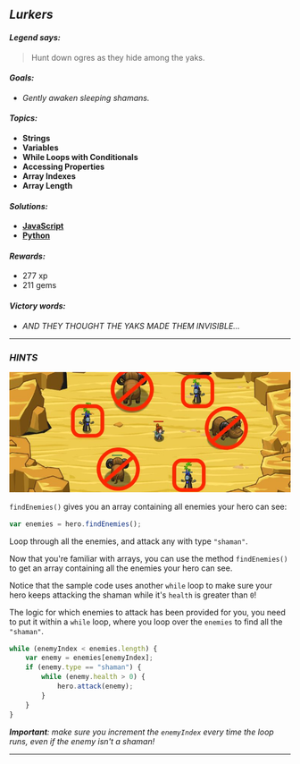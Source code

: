## _Lurkers_

#### _Legend says:_
> Hunt down ogres as they hide among the yaks.

#### _Goals:_
+ _Gently awaken sleeping shamans._

#### _Topics:_
+ **Strings**
+ **Variables**
+ **While Loops with Conditionals**
+ **Accessing Properties**
+ **Array Indexes**
+ **Array Length**

#### _Solutions:_
+ **[JavaScript](lurkers.js)**
+ **[Python](lurkers.py)**

#### _Rewards:_
+ 277 xp
+ 211 gems

#### _Victory words:_
+ _AND THEY THOUGHT THE YAKS MADE THEM INVISIBLE..._

___

### _HINTS_

![](img/lurkers.jpeg)

`findEnemies()` gives you an array containing all enemies your hero can see:

```javascript
var enemies = hero.findEnemies();
```

Loop through all the enemies, and attack any with type `"shaman"`.

Now that you're familiar with arrays, you can use the method `findEnemies()` to get an array containing all the enemies your hero can see.

Notice that the sample code uses another `while` loop to make sure your hero keeps attacking the shaman while it's `health` is greater than `0`!

The logic for which enemies to attack has been provided for you, you need to put it within a `while` loop, where you loop over the `enemies` to find all the `"shaman"`.

```javascript
while (enemyIndex < enemies.length) {
    var enemy = enemies[enemyIndex];
    if (enemy.type == "shaman") {
        while (enemy.health > 0) {
            hero.attack(enemy);
        }
    }
}
```

_**Important**: make sure you increment the `enemyIndex` every time the loop runs, even if the enemy isn't a shaman!_

___
